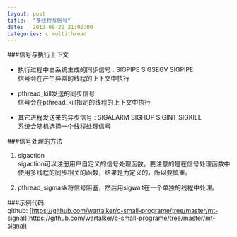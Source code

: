 ```yaml
---
layout: post
title:  "多线程与信号"
date:   2013-08-20 21:00:00
categories: c multithread
---
```

        
###信号与执行上下文   
*  执行过程中由系统生成的同步信号 : SIGPIPE SIGSEGV SIGPIPE   
信号会在产生异常的线程的上下文中执行  
        
*  pthread\_kill发送的同步信号   
信号会在pthread\_kill指定的线程的上下文中执行   
        
*  其它进程发送来的异步信号 : SIGALARM SIGHUP SIGINT SIGKILL   
系统会随机选择一个线程处理信号    
            
            
###信号处理的方法
1. sigaction   
sigaction可以注册用户自定义的信号处理函数。要注意的是在信号处理函数中使用多线程的同步相关的函数，结果是为定义的，所以要慎重。
        
2. pthread_sigmask将信号阻塞，然后用sigwait在一个单独的线程中处理。   
            
###示例代码:    
github: [https://github.com/wartalker/c-small-programe/tree/master/mt-signal](https://github.com/wartalker/c-small-programe/tree/master/mt-signal)     
